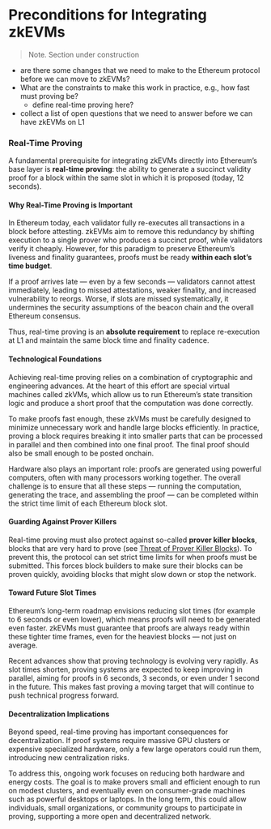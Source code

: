# Preconditions for Integrating zkEVMs
> Note. Section under construction
- are there some changes that we need to make to the Ethereum protocol before we can move to zkEVMs?
- What are the constraints to make this work in practice, e.g., how fast must proving be?
    * define real-time proving here?
- collect a list of open questions that we need to answer before we can have zkEVMs on L1


### Real-Time Proving

A fundamental prerequisite for integrating zkEVMs directly into Ethereum’s base layer is **real-time proving**: the ability to generate a succinct validity proof for a block within the same slot in which it is proposed (today, 12 seconds).

#### Why Real-Time Proving is Important

In Ethereum today, each validator fully re-executes all transactions in a block before attesting. zkEVMs aim to remove this redundancy by shifting execution to a single prover who produces a succinct proof, while validators verify it cheaply. However, for this paradigm to preserve Ethereum’s liveness and finality guarantees, proofs must be ready **within each slot’s time budget**.

If a proof arrives late — even by a few seconds — validators cannot attest immediately, leading to missed attestations, weaker finality, and increased vulnerability to reorgs. Worse, if slots are missed systematically, it undermines the security assumptions of the beacon chain and the overall Ethereum consensus.

Thus, real-time proving is an **absolute requirement** to replace re-execution at L1 and maintain the same block time and finality cadence.

#### Technological Foundations

Achieving real-time proving relies on a combination of cryptographic and engineering advances. At the heart of this effort are special virtual machines called zkVMs, which allow us to run Ethereum’s state transition logic and produce a short proof that the computation was done correctly.

To make proofs fast enough, these zkVMs must be carefully designed to minimize unnecessary work and handle large blocks efficiently. In practice, proving a block requires breaking it into smaller parts that can be processed in parallel and then combined into one final proof. The final proof should also be small enough to be posted onchain.

Hardware also plays an important role: proofs are generated using powerful computers, often with many processors working together. The overall challenge is to ensure that all these steps — running the computation, generating the trace, and assembling the proof — can be completed within the strict time limit of each Ethereum block slot.

#### Guarding Against Prover Killers

Real-time proving must also protect against so-called **prover killer blocks**, blocks that are very hard to prove (see [Threat of Prover Killer Blocks](../external/problemsaddressed.html#threat-of-prover-killer-blocks)). To prevent this, the protocol can set strict time limits for when proofs must be submitted. This forces block builders to make sure their blocks can be proven quickly, avoiding blocks that might slow down or stop the network.


#### Toward Future Slot Times

Ethereum’s long-term roadmap envisions reducing slot times (for example to 6 seconds or even lower), which means proofs will need to be generated even faster. zkEVMs must guarantee that proofs are always ready within these tighter time frames, even for the heaviest blocks — not just on average.

Recent advances show that proving technology is evolving very rapidly. As slot times shorten, proving systems are expected to keep improving in parallel, aiming for proofs in 6 seconds, 3 seconds, or even under 1 second in the future. This makes fast proving a moving target that will continue to push technical progress forward.

#### Decentralization Implications

Beyond speed, real-time proving has important consequences for decentralization. If proof systems require massive GPU clusters or expensive specialized hardware, only a few large operators could run them, introducing new centralization risks.

To address this, ongoing work focuses on reducing both hardware and energy costs. The goal is to make provers small and efficient enough to run on modest clusters, and eventually even on consumer-grade machines such as powerful desktops or laptops. In the long term, this could allow individuals, small organizations, or community groups to participate in proving, supporting a more open and decentralized network.
